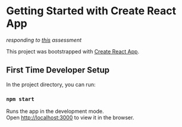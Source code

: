 # Getting Started with Create React App

_responding to [this](https://github.com/Daupler/coding-challenge) assessment_


This project was bootstrapped with [Create React App](https://github.com/facebook/create-react-app).

## First Time Developer Setup

In the project directory, you can run:



### `npm start`

Runs the app in the development mode.\
Open [http://localhost:3000](http://localhost:3000) to view it in the browser.